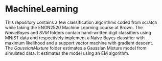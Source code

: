 # MachineLearning

This repository contains a few classification algorithms coded from scratch while taking the ENGN2520 Machine Learning course at Brown. The *NaiveBayes* and *SVM* folders contain hand-written digit classifiers using MNIST data and respectively implement a Naive Bayes classifier with maximum likelihood and a support vector machine with gradient descent. The *GaussianMixture* folder estimates a Gaussian Mixture model from simulated data. It estimates the model using an EM algorithm.